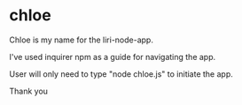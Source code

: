 # chloe

Chloe is my name for the liri-node-app.

I've used inquirer npm as a guide for navigating the app. 

User will only need to type "node chloe.js" to initiate the app.


Thank you
